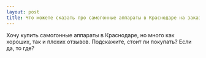 ```yaml
---
layout: post 
title: Что можете сказать про самогонные аппараты в Краснодаре на заказ? 
--- 
```

Хочу купить самогонные аппараты в Краснодаре, но много как хороших, так и плохих отзывов. Подскажите, стоит ли покупать? Если да, то где?